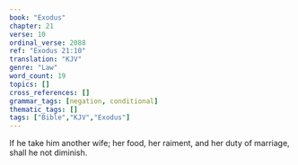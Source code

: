```yaml
---
book: "Exodus"
chapter: 21
verse: 10
ordinal_verse: 2088
ref: "Exodus 21:10"
translation: "KJV"
genre: "Law"
word_count: 19
topics: []
cross_references: []
grammar_tags: [negation, conditional]
thematic_tags: []
tags: ["Bible","KJV","Exodus"]
---
```

If he take him another wife; her food, her raiment, and her duty of marriage, shall he not diminish.
